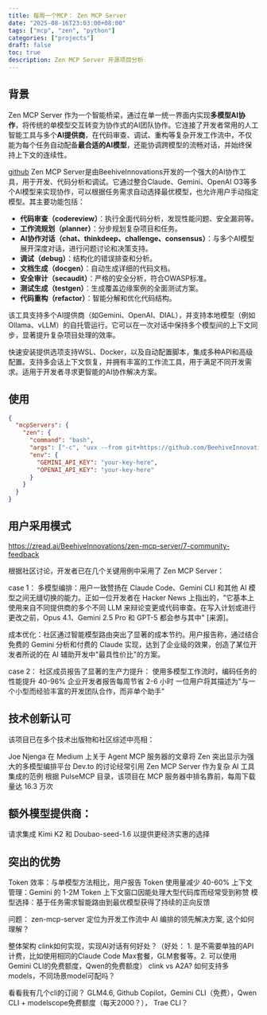 ```yaml
---
title: 每周一个MCP： Zen MCP Server
date: "2025-08-16T23:03:00+08:00"
tags: ["mcp", "zen", "python"]
categories: ["projects"]
draft: false
toc: true
description: Zen MCP Server 开源项目分析
---
```


## 背景
Zen MCP Server 作为一个智能桥梁，通过在单一统一界面内实现**多模型AI协作**，将传统的单模型交互转变为协作式的AI团队协作。它连接了开发者常用的人工智能工具与多个**AI提供商**，在代码审查、调试、重构等复杂开发工作流中，不仅能为每个任务自动配备**最合适的AI模型**，还能协调跨模型的流畅对话，并始终保持上下文的连续性。




[github](https://github.com/BeehiveInnovations/zen-mcp-server)
Zen MCP Server是由BeehiveInnovations开发的一个强大的AI协作工具，用于开发、代码分析和调试。它通过整合Claude、Gemini、OpenAI O3等多个AI模型来实现协作，可以根据任务需求自动选择最优模型，也允许用户手动指定模型。其主要功能包括：

- **代码审查（codereview）**：执行全面代码分析，发现性能问题、安全漏洞等。
- **工作流规划（planner）**：分步规划复杂项目和任务。
- **AI协作对话（chat、thinkdeep、challenge、consensus）**：与多个AI模型展开深度对话，进行问题讨论和决策支持。
- **调试（debug）**：结构化的错误排查和分析。
- **文档生成（docgen）**：自动生成详细的代码文档。
- **安全审计（secaudit）**：严格的安全分析，符合OWASP标准。
- **测试生成（testgen）**：生成覆盖边缘案例的全面测试方案。
- **代码重构（refactor）**：智能分解和优化代码结构。

该工具支持多个AI提供商（如Gemini、OpenAI、DIAL），并支持本地模型（例如Ollama、vLLM）的自托管运行。它可以在一次对话中保持多个模型间的上下文同步，显著提升复杂项目处理的效率。

快速安装提供选项支持WSL、Docker，以及自动配置脚本，集成多种API和高级配置。支持多会话上下文恢复，并拥有丰富的工作流工具，用于满足不同开发需求。适用于开发者寻求更智能的AI协作解决方案。


## 使用

```json
{
  "mcpServers": {
    "zen": {
      "command": "bash",
      "args": ["-c", "uvx --from git+https://github.com/BeehiveInnovations/zen-mcp-server.git zen-mcp-server"],
      "env": {
        "GEMINI_API_KEY": "your-key-here",
        "OPENAI_API_KEY": "your-key-here"
      }
    }
  }
}

```

## 用户采用模式  
https://zread.ai/BeehiveInnovations/zen-mcp-server/7-community-feedback

根据社区讨论，开发者已在几个关键用例中采用了 Zen MCP Server：

case 1：
多模型编排：用户一致赞扬在 Claude Code、Gemini CLI 和其他 AI 模型之间无缝切换的能力。正如一位开发者在 Hacker News 上指出的，"它基本上使用来自不同提供商的多个不同 LLM 来辩论变更或代码审查。在写入计划或进行更改之前，Opus 4.1、Gemini 2.5 Pro 和 GPT-5 都会参与其中" [来源]。

成本优化：社区通过智能模型路由突出了显著的成本节约。用户报告称，通过结合免费的 Gemini 分析和付费的 Claude 实现，达到了企业级的效果，创造了某位开发者所说的在 AI 辅助开发中"最具性价比"的方案。


case 2： 社区成员报告了显著的生产力提升：
使用多模型工作流时，编码任务的性能提升 40-96%
企业开发者报告每周节省 2-6 小时
一位用户将其描述为"与一个小型而经验丰富的开发团队合作，而非单个助手"


## 技术创新认可
该项目已在多个技术出版物和社区综述中亮相：

Joe Njenga 在 Medium 上关于 Agent MCP 服务器的文章将 Zen 突出显示为强大的多模型编排平台
Dev.to 的讨论经常引用 Zen MCP Server 作为复杂 AI 工具集成的范例
根据 PulseMCP 目录，该项目在 MCP 服务器中排名靠前，每周下载量达 16.3 万次

## 额外模型提供商：

请求集成 Kimi K2 和 Doubao-seed-1.6 以提供更经济实惠的选择

## 突出的优势
Token 效率：与单模型方法相比，用户报告 Token 使用量减少 40-60%
上下文管理：Gemini 的 1-2M Token 上下文窗口因能处理大型代码库而经常受到称赞
模型选择：基于任务需求智能路由到最优模型获得了持续的正向反馈



问题：
zen-mcp-server 定位为开发工作流中 AI 编排的领先解决方案, 这个如何理解？

整体架构
clink如何实现，实现AI对话有何好处？（好处： 1. 是不需要单独的API计费，比如使用相同的Claude Code Max套餐，GLM套餐等。2. 可以使用Gemini CLI的免费额度，Qwen的免费额度）
clink vs A2A?
如何支持多models，不同场景model可配吗？

看看我有几个cli的订阅？
GLM4.6, Github Copilot，Gemini CLI（免费），Qwen CLI + modelscope免费额度（每天2000？）， Trae CLI？
